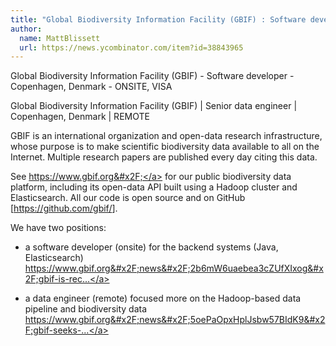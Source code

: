 ```yaml
---
title: "Global Biodiversity Information Facility (GBIF) : Software developer"
author:
  name: MattBlissett
  url: https://news.ycombinator.com/item?id=38843965
---
```

Global Biodiversity Information Facility (GBIF) - Software developer - Copenhagen, Denmark - ONSITE, VISA

Global Biodiversity Information Facility (GBIF) | Senior data engineer | Copenhagen, Denmark | REMOTE

GBIF is an international organization and open-data research infrastructure, whose purpose is to make scientific biodiversity data available to all on the Internet. Multiple research papers are published every day citing this data.

See <a href="https:&#x2F;&#x2F;www.gbif.org&#x2F;" rel="nofollow">https:&#x2F;&#x2F;www.gbif.org&#x2F;</a> for our public biodiversity data platform, including its open-data API built using a Hadoop cluster and Elasticsearch. All our code is open source and on GitHub [<a href="https:&#x2F;&#x2F;github.com&#x2F;gbif&#x2F;">https:&#x2F;&#x2F;github.com&#x2F;gbif&#x2F;</a>].

We have two positions:

- a software developer (onsite) for the backend systems (Java, Elasticsearch) <a href="https:&#x2F;&#x2F;www.gbif.org&#x2F;news&#x2F;2b6mW6uaebea3cZUfXIxog&#x2F;gbif-is-recruiting-a-software-developer" rel="nofollow">https:&#x2F;&#x2F;www.gbif.org&#x2F;news&#x2F;2b6mW6uaebea3cZUfXIxog&#x2F;gbif-is-rec...</a>

- a data engineer (remote) focused more on the Hadoop-based data pipeline and biodiversity data <a href="https:&#x2F;&#x2F;www.gbif.org&#x2F;news&#x2F;5oePaOpxHplJsbw57BIdK9&#x2F;gbif-seeks-senior-data-engineering-contractor" rel="nofollow">https:&#x2F;&#x2F;www.gbif.org&#x2F;news&#x2F;5oePaOpxHplJsbw57BIdK9&#x2F;gbif-seeks-...</a>

